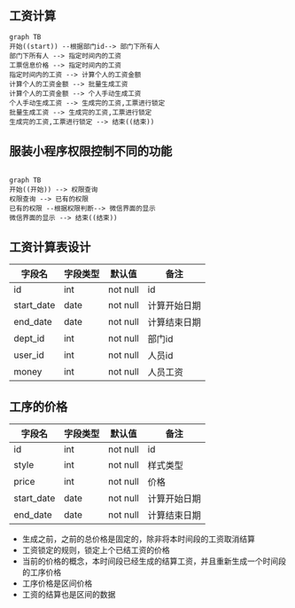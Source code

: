 ## 工资计算
```mermaid
graph TB
开始((start)) --根据部门id--> 部门下所有人
部门下所有人 --> 指定时间内的工资
工票信息价格 --> 指定时间内的工资
指定时间内的工资 --> 计算个人的工资金额
计算个人的工资金额 --> 批量生成工资
计算个人的工资金额 --> 个人手动生成工资
个人手动生成工资 --> 生成完的工资,工票进行锁定
批量生成工资 --> 生成完的工资,工票进行锁定
生成完的工资,工票进行锁定 --> 结束((结束))
```

## 服装小程序权限控制不同的功能 
```mermaid

graph TB
开始((开始)) --> 权限查询
权限查询 --> 已有的权限
已有的权限 --根据权限判断--> 微信界面的显示
微信界面的显示 --> 结束((结束))
```

## 工资计算表设计

| 字段名     | 字段类型 | 默认值   | 备注         |
| ---------- | -------- | -------- | ------------ |
| id         | int      | not null     | id           |
| start_date | date     | not null | 计算开始日期 |
| end_date   | date     | not null | 计算结束日期 |
| dept_id    | int      | not null | 部门id       |
| user_id    | int      | not null | 人员id       |
| money      | int      | not null | 人员工资     |

## 工序的价格

| 字段名     | 字段类型 | 默认值   | 备注         |
| ---------- | -------- | -------- | ------------ |
| id         | int      | not null | id           |
| style      | int      | not null | 样式类型     |
| price      | int      | not null | 价格         |
| start_date | date     | not null | 计算开始日期 |
| end_date   | date     | not null | 计算结束日期 |


- 生成之前，之前的总价格是固定的，除非将本时间段的工资取消结算
- 工资锁定的规则，锁定上个已结工资的价格
- 当前的价格的概念，本时间段已经生成的结算工资，并且重新生成一个时间段的工序价格
- 工序价格是区间价格
- 工资的结算也是区间的数据